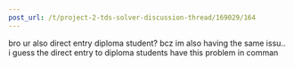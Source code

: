 ```yaml
---
post_url: /t/project-2-tds-solver-discussion-thread/169029/164
---
```

bro ur also direct entry diploma student? bcz im also having the same issu..  
i guess the direct entry to diploma students have this problem in comman